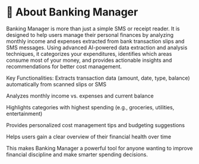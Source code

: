 # 📌 About Banking Manager
Banking Manager is more than just a simple SMS or receipt reader. It is designed to help users manage their personal finances by analyzing monthly income and expenses extracted from bank transaction slips and SMS messages. Using advanced AI-powered data extraction and analysis techniques, it categorizes your expenditures, identifies which areas consume most of your money, and provides actionable insights and recommendations for better cost management.

Key Functionalities:
Extracts transaction data (amount, date, type, balance) automatically from scanned slips or SMS

Analyzes monthly income vs. expenses and current balance

Highlights categories with highest spending (e.g., groceries, utilities, entertainment)

Provides personalized cost management tips and budgeting suggestions

Helps users gain a clear overview of their financial health over time

This makes Banking Manager a powerful tool for anyone wanting to improve financial discipline and make smarter spending decisions.
